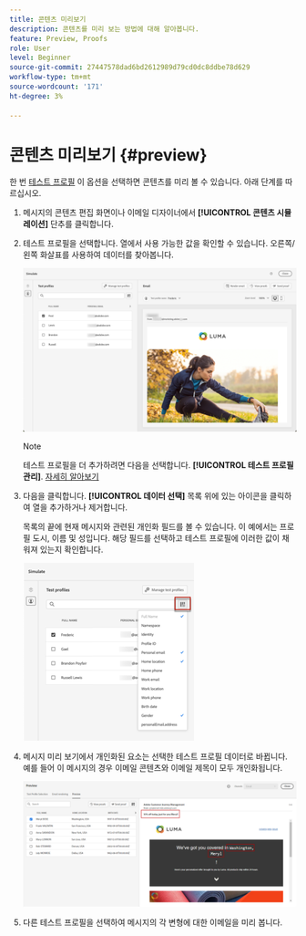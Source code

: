 ```yaml
---
title: 콘텐츠 미리보기
description: 콘텐츠를 미리 보는 방법에 대해 알아봅니다.
feature: Preview, Proofs
role: User
level: Beginner
source-git-commit: 27447578dad6bd2612989d79cd0dc8ddbe78d629
workflow-type: tm+mt
source-wordcount: '171'
ht-degree: 3%

---
```


# 콘텐츠 미리보기 {#preview}

한 번 [테스트 프로필](test-profiles.md) 이 옵션을 선택하면 콘텐츠를 미리 볼 수 있습니다. 아래 단계를 따르십시오.

1. 메시지의 콘텐츠 편집 화면이나 이메일 디자이너에서 **[!UICONTROL 콘텐츠 시뮬레이션]** 단추를 클릭합니다.

1. 테스트 프로필을 선택합니다. 열에서 사용 가능한 값을 확인할 수 있습니다. 오른쪽/왼쪽 화살표를 사용하여 데이터를 찾아봅니다.

   ![](../email/assets/preview-select-profile.png)

   >[!NOTE]
   >
   >테스트 프로필을 더 추가하려면 다음을 선택합니다. **[!UICONTROL 테스트 프로필 관리]**. [자세히 알아보기](test-profiles.md)

1. 다음을 클릭합니다. **[!UICONTROL 데이터 선택]** 목록 위에 있는 아이콘을 클릭하여 열을 추가하거나 제거합니다.

   목록의 끝에 현재 메시지와 관련된 개인화 필드를 볼 수 있습니다. 이 예에서는 프로필 도시, 이름 및 성입니다. 해당 필드를 선택하고 테스트 프로필에 이러한 값이 채워져 있는지 확인합니다.

   ![](../email/assets/preview-select-data.png)

1. 메시지 미리 보기에서 개인화된 요소는 선택한 테스트 프로필 데이터로 바뀝니다. 예를 들어 이 메시지의 경우 이메일 콘텐츠와 이메일 제목이 모두 개인화됩니다.

   ![](../email/assets/preview-test-profile.png)

1. 다른 테스트 프로필을 선택하여 메시지의 각 변형에 대한 이메일을 미리 봅니다.
